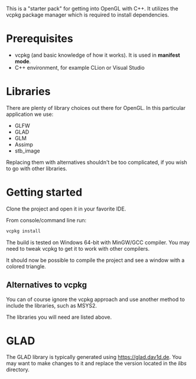 This is a "starter pack" for getting into OpenGL with C++. It utilizes the vcpkg package manager which is required to install dependencies.

# Prerequisites

* vcpkg (and basic knowledge of how it works). It is used in **manifest mode**.
* C++ environment, for example CLion or Visual Studio

# Libraries

There are plenty of library choices out there for OpenGL. In this particular application we use:

- GLFW
- GLAD
- GLM
- Assimp
- stb_image

Replacing them with alternatives shouldn't be too complicated, if you wish to go with other libraries.

# Getting started

Clone the project and open it in your favorite IDE.

From console/command line run:

````bash
vcpkg install
````

The build is tested on Windows 64-bit with MinGW/GCC compiler.
You may need to tweak vcpkg to get it to work with other compilers.

It should now be possible to compile the project and see a window with a colored triangle.

## Alternatives to vcpkg
You can of course ignore the vcpkg approach and use another method to include the libraries, such as MSYS2.

The libraries you will need are listed above.

# GLAD

The GLAD library is typically generated using https://glad.dav1d.de.
You may want to make changes to it and replace the version located in the *libs* directory.

